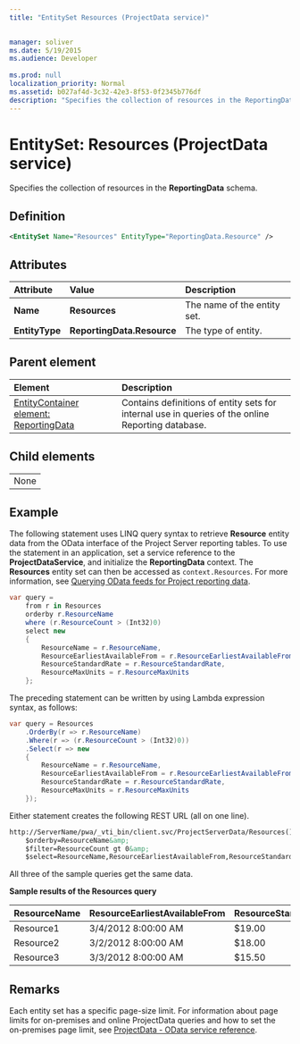 ```yaml
---
title: "EntitySet Resources (ProjectData service)"

 
manager: soliver
ms.date: 5/19/2015
ms.audience: Developer
 
ms.prod: null
localization_priority: Normal
ms.assetid: b027af4d-3c32-42e3-8f53-0f2345b776df
description: "Specifies the collection of resources in the ReportingData schema."
---
```


# EntitySet: Resources (ProjectData service)

Specifies the collection of resources in the **ReportingData** schema. 
  
## Definition

```XML
<EntitySet Name="Resources" EntityType="ReportingData.Resource" />

```

## Attributes

|**Attribute**|**Value**|**Description**|
|:-----|:-----|:-----|
|**Name** <br/> |**Resources** <br/> |The name of the entity set.  <br/> |
|**EntityType** <br/> |**ReportingData.Resource** <br/> |The type of entity.  <br/> |
   
## Parent element

|**Element**|**Description**|
|:-----|:-----|
|[EntityContainer element: ReportingData](entitycontainer-reportingdata-projectdata-service.md) <br/> |Contains definitions of entity sets for internal use in queries of the online Reporting database.  <br/> |
   
## Child elements

||
|:-----|
|None |
   
## Example

The following statement uses LINQ query syntax to retrieve **Resource** entity data from the OData interface of the Project Server reporting tables. To use the statement in an application, set a service reference to the **ProjectDataService**, and initialize the **ReportingData** context. The **Resources** entity set can then be accessed as  `context.Resources`. For more information, see [Querying OData feeds for Project reporting data](querying-odata-feeds-for-project-reporting-data.md).
  
```cs
var query =
    from r in Resources
    orderby r.ResourceName
    where (r.ResourceCount > (Int32)0)
    select new
    {
        ResourceName = r.ResourceName,
        ResourceEarliestAvailableFrom = r.ResourceEarliestAvailableFrom,
        ResourceStandardRate = r.ResourceStandardRate,
        ResourceMaxUnits = r.ResourceMaxUnits
    };

```

The preceding statement can be written by using Lambda expression syntax, as follows:
  
```cs
var query = Resources
    .OrderBy(r => r.ResourceName)
    .Where(r => (r.ResourceCount > (Int32)0))
    .Select(r => new
    {
        ResourceName = r.ResourceName,
        ResourceEarliestAvailableFrom = r.ResourceEarliestAvailableFrom,
        ResourceStandardRate = r.ResourceStandardRate,
        ResourceMaxUnits = r.ResourceMaxUnits
    });

```

Either statement creates the following REST URL (all on one line).
  
```HTML
http://ServerName/pwa/_vti_bin/client.svc/ProjectServerData/Resources()?
    $orderby=ResourceName&amp;
    $filter=ResourceCount gt 0&amp;
    $select=ResourceName,ResourceEarliestAvailableFrom,ResourceStandardRate,ResourceMaxUnits

```

All three of the sample queries get the same data.
  
**Sample results of the Resources query**

|**ResourceName**|**ResourceEarliestAvailableFrom**|**ResourceStandardRate**|**ResourceMaxUnits**|
|:-----|:-----|:-----|:-----|
|Resource1  <br/> |3/4/2012 8:00:00 AM  <br/> |$19.00  <br/> |100%  <br/> |
|Resource2  <br/> |3/2/2012 8:00:00 AM  <br/> |$18.00  <br/> |100%  <br/> |
|Resource3  <br/> |3/3/2012 8:00:00 AM  <br/> |$15.50  <br/> |100%  <br/> |
   
## Remarks

Each entity set has a specific page-size limit. For information about page limits for on-premises and online ProjectData queries and how to set the on-premises page limit, see [ProjectData - OData service reference](projectdataproject-odata-service-reference.md).
  

